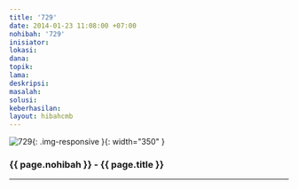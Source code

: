 ```yaml
---
title: '729'
date: 2014-01-23 11:08:00 +07:00
nohibah: '729'
inisiator: 
lokasi: 
dana: 
topik: 
lama: 
deskripsi: 
masalah: 
solusi: 
keberhasilan: 
layout: hibahcmb
---
```


![729](/static/img/hibahcmb/729.png){: .img-responsive }{: width="350" }

### {{ page.nohibah }} - {{ page.title }}

---
